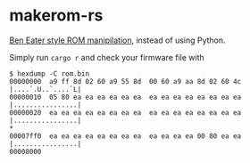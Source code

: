 # makerom-rs

[Ben Eater style ROM manipilation](https://youtu.be/yl8vPW5hydQ?si=P-MB6ZbdNb3jsZi_&t=2590), instead of using Python.

Simply run `cargo r` and check your firmware file with

```
$ hexdump -C rom.bin
00000000  a9 ff 8d 02 60 a9 55 8d  00 60 a9 aa 8d 02 60 4c  |....`.U..`....`L|
00000010  05 80 ea ea ea ea ea ea  ea ea ea ea ea ea ea ea  |................|
00000020  ea ea ea ea ea ea ea ea  ea ea ea ea ea ea ea ea  |................|
*
00007ff0  ea ea ea ea ea ea ea ea  ea ea ea ea 00 80 ea ea  |................|
00008000
```